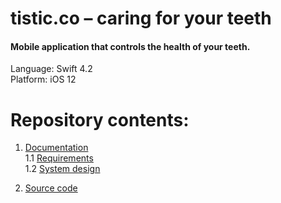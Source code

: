 # tistic.co – caring for your teeth

#### Mobile application that controls the health of your teeth.


Language: Swift 4.2 <br>
Platform: iOS 12 <br>

# Repository contents:
1. [Documentation](docs)<br>
1.1 [Requirements](docs/requirements/Requirements.md)<br>
1.2 [System design](docs/system_design/System_design.md)


2. [Source code](source_code)<br>
